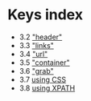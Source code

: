 # Keys index

* 3.2 ["header"](header.md)
* 3.3 ["links"](links.md)
* 3.4 ["url"](url.md)
* 3.5 ["container"](container.md)
* 3.6 ["grab"](grab.md)
* 3.7 [using CSS](css.md)
* 3.8 [using XPATH](xpath.md)
